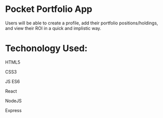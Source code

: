 # Pocket Portfolio App

Users will be able to create a profile, add their portfolio positions/holdings, and view their ROI in a quick and implistic way.

# Techonology Used:

HTML5

CSS3

JS ES6

React

NodeJS

Express
